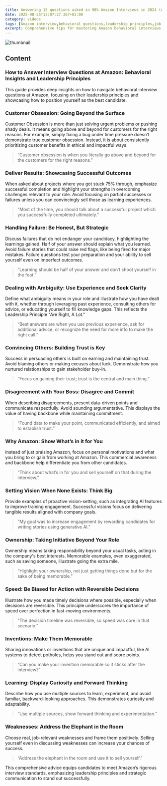 ```yaml
---
title: Answering 13 questions asked in 98% Amazon Interviews in 2024 (en)
date: 2025-08-25T13:07:27.367+02:00
category: videos
tags: [Amazon interview,behavioral questions,leadership principles,job interview tips,customer obsession,deliver results,failure management,ambiguity,trust,disagreement,think big,ownership,bias for action,invention,learning,weakness]
excerpt: Comprehensive tips for mastering Amazon behavioral interviews, focusing on leadership principles and how to craft memorable, effective answers.
---
```


![thumbnail](https://i.ytimg.com/vi/L-WXnYv1to4/maxresdefault.jpg?sqp=-oaymwEmCIAKENAF8quKqQMa8AEB-AH-CYAC0AWKAgwIABABGE8gXihlMA8=&rs=AOn4CLBQPyYsvR8Wu_BbTidbAFuor19h9w)
[]()

<!--- My thoughts -->

## Content

### How to Answer Interview Questions at Amazon: Behavioral Insights and Leadership Principles

This guide provides deep insights on how to navigate behavioral interview questions at Amazon, focusing on their leadership principles and showcasing how to position yourself as the best candidate.

### Customer Obsession: Going Beyond the Surface

Customer Obsession is more than just solving urgent problems or pushing shady deals. It means going above and beyond for customers for the right reasons. For example, simply fixing a bug under time pressure doesn’t demonstrate true customer obsession. Instead, it is about consistently prioritizing customer benefits in ethical and impactful ways.

> “Customer obsession is when you literally go above and beyond for the customers for the right reasons.”

### Deliver Results: Showcasing Successful Outcomes

When asked about projects where you got stuck 75% through, emphasize successful completion and highlight your strengths in overcoming challenges relevant to your role. Avoid focusing on partial successes or failures unless you can convincingly sell those as learning experiences.

> “Most of the time, you should talk about a successful project which you successfully completed ultimately.”

### Handling Failure: Be Honest, But Strategic

Discuss failures that do not endanger your candidacy, highlighting the learnings gained. Half of your answer should explain what you learned. Avoid failure stories that could raise red flags, like being fired for major mistakes. Failure questions test your preparation and your ability to sell yourself even on imperfect outcomes.

> “Learning should be half of your answer and don’t shoot yourself in the foot.”

### Dealing with Ambiguity: Use Experience and Seek Clarity

Define what ambiguity means in your role and illustrate how you have dealt with it, whether through leveraging past experience, consulting others for advice, or educating yourself to fill knowledge gaps. This reflects the Leadership Principle "Are Right, A Lot."

> “Best answers are when you use previous experience, ask for additional advice, or recognize the need for more info to make the right call.”

### Convincing Others: Building Trust is Key

Success in persuading others is built on earning and maintaining trust. Avoid blaming others or making excuses about luck. Demonstrate how you nurtured relationships to gain stakeholder buy-in.

> “Focus on gaining their trust; trust is the central and main thing.”

### Disagreement with Your Boss: Disagree and Commit

When describing disagreements, present data-driven points and communicate respectfully. Avoid sounding argumentative. This displays the value of having backbone while maintaining commitment.

> “Found data to make your point, communicated efficiently, and aimed to establish trust.”

### Why Amazon: Show What’s in it for You

Instead of just praising Amazon, focus on personal motivations and what you bring to or gain from working at Amazon. This commercial awareness and backbone help differentiate you from other candidates.

> “Think about what’s in for you and sell yourself on that during the interview.”

### Setting Vision When None Exists: Think Big

Provide examples of proactive vision-setting, such as integrating AI features to improve training engagement. Successful visions focus on delivering tangible results aligned with company goals.

> “My goal was to increase engagement by rewarding candidates for writing stories using generative AI.”

### Ownership: Taking Initiative Beyond Your Role

Ownership means taking responsibility beyond your usual tasks, acting in the company's best interests. Memorable examples, even exaggerated, such as saving someone, illustrate going the extra mile.

> “Highlight your ownership, not just getting things done but for the sake of being memorable.”

### Speed: Be Biased for Action with Reversible Decisions

Illustrate how you made timely decisions where possible, especially when decisions are reversible. This principle underscores the importance of speed over perfection in fast-moving environments.

> “The decision timeline was reversible, so speed was core in that scenario.”

### Inventions: Make Them Memorable

Sharing innovations or inventions that are unique and impactful, like AI systems to detect potholes, helps you stand out and score points.

> “Can you make your invention memorable so it sticks after the interview?”

### Learning: Display Curiosity and Forward Thinking

Describe how you use multiple sources to learn, experiment, and avoid familiar, backward-looking approaches. This demonstrates curiosity and adaptability.

> “Use multiple sources, show forward thinking and experimentation.”

### Weaknesses: Address the Elephant in the Room

Choose real, job-relevant weaknesses and frame them positively. Selling yourself even in discussing weaknesses can increase your chances of success.

> “Address the elephant in the room and use it to sell yourself.”

This comprehensive advice equips candidates to meet Amazon’s rigorous interview standards, emphasizing leadership principles and strategic communication to stand out successfully.
